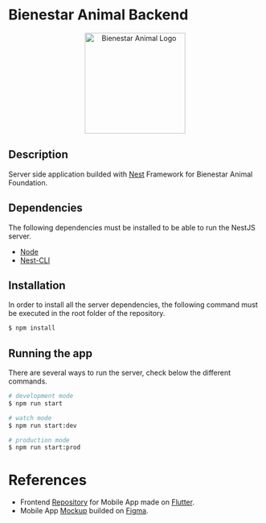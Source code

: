 # Bienestar Animal Backend

<p align="center">
  <a href="https://github.com/sr-Te/bienestar-animal" target="blank"><img src="https://i.imgur.com/694W1CO.png" width="200" alt="Bienestar Animal Logo" /></a>
</p>

## Description

Server side application builded with [Nest](https://github.com/nestjs/nest) Framework for Bienestar Animal Foundation.

## Dependencies

The following dependencies must be installed to be able to run the NestJS server.

- [Node](https://nodejs.org/es/)
- [Nest-CLI](https://docs.nestjs.com/cli/overview)

## Installation

In order to install all the server dependencies, the following command must be executed in the root folder of the repository.

```bash
$ npm install
```

## Running the app

There are several ways to run the server, check below the different commands.

```bash
# development mode
$ npm run start

# watch mode
$ npm run start:dev

# production mode
$ npm run start:prod
```
# References

- Frontend [Repository](https://github.com/sr-Te/bienestar-animal) for Mobile App made on [Flutter](https://flutter.dev/).
- Mobile App [Mockup](https://www.figma.com/file/O5MwqOMuZ33bfX0G13lONQ/Mockup?node-id=0%3A1) builded on [Figma](https://www.figma.com/).
